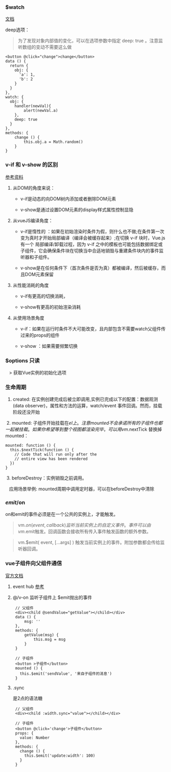 ### $watch

[文档](https://cn.vuejs.org/v2/api/?#vm-watch)

deep选项：

> 为了发现对象内部值的变化，可以在选项参数中指定 deep: true 。注意监听数组的变动不需要这么做

    <button @click="change">change</button>
    data () {
      return {
        obj: {
          'a': 1,
          'b': 2
        }
      }
    },
    watch: {
      obj: {
        handler(newVal){
            alert(newVal.a)
        },
        deep: true
      }
    },
    methods: {
        change () {
            this.obj.a = Math.random()
        }
    }

### v-if 和 v-show 的区别 

[参考资料](http://www.cnblogs.com/DCL1314/p/8135502.html)

1. 从DOM的角度来说：

    *  v-if是动态的向DOM树内添加或者删除DOM元素

    *  v-show是通过设置DOM元素的display样式属性控制显隐

2. 从vueJS编译角度：

    *  v-if是惰性的 ：如果在初始渲染时条件为假，则什么也不做;在条件第一次变为真时才开始局部编译（编译会被缓存起来）;在切换 v-if 块时，Vue.js 有一个      局部编译/卸载过程，因为 v-if 之中的模板也可能包括数据绑定或子组件，它会确保条件块在切换当中合适地销毁与重建条件块内的事件监听器和子组件。
    
    *  v-show是在任何条件下（首次条件是否为真）都被编译，然后被缓存，而且DOM元素保留
    
3. 从性能消耗的角度

    *  v-if有更高的切换消耗，
    
    *  v-show有更高的初始渲染消耗
    
4. 从使用场景角度

    *  v-if：如果在运行时条件不大可能改变，且内部包含不需要watch父组件传过来的props的组件
    
    *  v-show ：如果需要频繁切换
    
### $options **只读**

    > 获取Vue实例的初始化选项

### 生命周期

  1. created: 在实例创建完成后被立即调用,实例已完成以下的配置：数据观测 (data observer)，属性和方法的运算，watch/event 事件回调。然而，挂载阶段还没开始
  
  2. mounted: 子组件开始挂载在$el上。 注意 mounted 不会承诺所有的子组件也都一起被挂载。如果你希望等到整个视图都渲染完毕，可以用 vm.$nextTick 替换掉 mounted：
  
    mounted: function () {
      this.$nextTick(function () {
        // Code that will run only after the
        // entire view has been rendered
      })
    }
    
  3. beforeDestroy：实例销毁之前调用。
  
    应用场景举例: mounted周期中调用定时器，可以在beforeDestroy中清除
    
### $emit/$on

on和emit的事件必须是在一个公共的实例上，才能触发。

> vm.$on( event, callback ) 监听当前实例上的自定义事件。事件可以由vm.$emit触发。回调函数会接收所有传入事件触发函数的额外参数。

> vm.$emit( event, […args] ) 触发当前实例上的事件。附加参数都会传给监听器回调。

### vue子组件向父组件通信

[官方文档](https://cn.vuejs.org/v2/guide/migration.html#events-%E9%80%89%E9%A1%B9-%E7%A7%BB%E9%99%A4)

1. event hub [参考](https://blog.csdn.net/baidu_31333625/article/details/74928608)

2. @/v-on 监听子组件上 $emit抛出的事件

        // 父组件
        <div><child @sendValue="getValue"></child></div>
        data () {
            msg: ''
        },
        methods: {
            getValue(msg) {
                this.msg = msg
            }
        }

        // 子组件
        <button >子组件</button>
        mounted () {
          this.$emit('sendValue', '来自子组件的消息')
        }

3. .sync
    
    是2点的语法糖
    
        // 父组件
        <div><child :width.sync="value"></child></div>

        // 子组件
        <button @click='change'>子组件</button>
        props: {
          value: Number
        },
        methods: {
          change () {
            this.$emit('update:width': 100)
          }
        }
    
    

     
